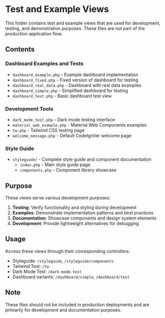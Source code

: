 # Test and Example Views

This folder contains test and example views that are used for development, testing, and demonstration purposes. These files are not part of the production application flow.

## Contents

### Dashboard Examples and Tests
- `dashboard_example.php` - Example dashboard implementation
- `dashboard_fixed.php` - Fixed version of dashboard for testing
- `dashboard_real_data.php` - Dashboard with real data examples
- `dashboard_simple.php` - Simplified dashboard for testing
- `dashboard_test.php` - Basic dashboard test view

### Development Tools
- `dark_mode_test.php` - Dark mode testing interface
- `material_web_example.php` - Material Web Components examples
- `tw.php` - Tailwind CSS testing page
- `welcome_message.php` - Default CodeIgniter welcome page

### Style Guide
- `styleguide/` - Complete style guide and component documentation
  - `index.php` - Main style guide page
  - `components.php` - Component library showcase

## Purpose

These views serve various development purposes:

1. **Testing**: Verify functionality and styling during development
2. **Examples**: Demonstrate implementation patterns and best practices
3. **Documentation**: Showcase components and design system elements
4. **Development**: Provide lightweight alternatives for debugging

## Usage

Access these views through their corresponding controllers:
- Styleguide: `/styleguide`, `/styleguide/components`
- Tailwind Test: `/tw`
- Dark Mode Test: `/dark-mode-test`
- Dashboard variants: `/dashboard/simple`, `/dashboard/test`

## Note

These files should not be included in production deployments and are primarily for development and documentation purposes.
